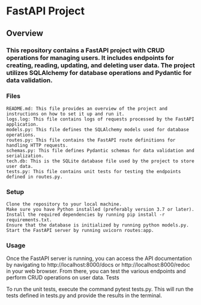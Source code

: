 # FastAPI Project
## Overview

### This repository contains a FastAPI project with CRUD operations for managing users. It includes endpoints for creating, reading, updating, and deleting user data. The project utilizes SQLAlchemy for database operations and Pydantic for data validation.
### Files

    README.md: This file provides an overview of the project and instructions on how to set it up and run it.
    logs.log: This file contains logs of requests processed by the FastAPI application.
    models.py: This file defines the SQLAlchemy models used for database operations.
    routes.py: This file contains the FastAPI route definitions for handling HTTP requests.
    schemas.py: This file defines Pydantic schemas for data validation and serialization.
    tech.db: This is the SQLite database file used by the project to store user data.
    tests.py: This file contains unit tests for testing the endpoints defined in routes.py.

### Setup

    Clone the repository to your local machine.
    Make sure you have Python installed (preferably version 3.7 or later).
    Install the required dependencies by running pip install -r requirements.txt.
    Ensure that the database is initialized by running python models.py.
    Start the FastAPI server by running uvicorn routes:app.

### Usage

Once the FastAPI server is running, you can access the API documentation by navigating to http://localhost:8000/docs or http://localhost:8000/redoc in your web browser. From there, you can test the various endpoints and perform CRUD operations on user data.
Tests

To run the unit tests, execute the command pytest tests.py. This will run the tests defined in tests.py and provide the results in the terminal.

